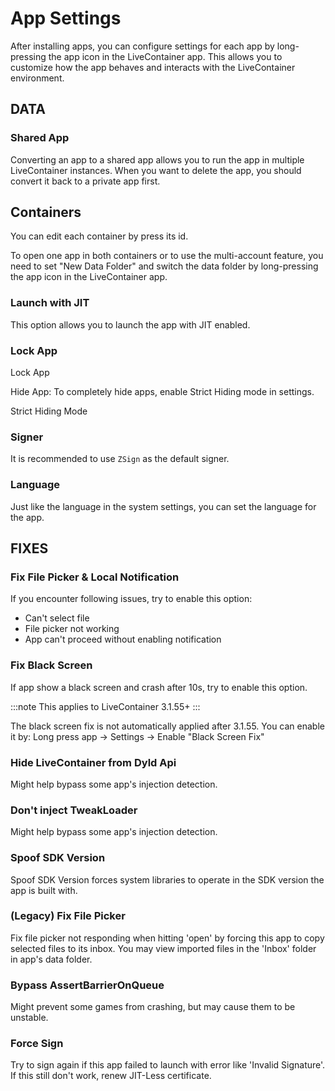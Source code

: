 # App Settings

After installing apps, you can configure settings for each app by long-pressing the app icon in the LiveContainer app. This allows you to customize how the app behaves and interacts with the LiveContainer environment.

## DATA

### Shared App

Converting an app to a shared app allows you to run the app in multiple LiveContainer instances. When you want to delete the app, you should convert it back to a private app first.

## Containers

You can edit each container by press its id.

To open one app in both containers or to use the multi-account feature, you need to set "New Data Folder" and switch the data folder by long-pressing the app icon in the LiveContainer app.

### Launch with JIT

This option allows you to launch the app with JIT enabled.

### Lock App

Lock App

Hide App: To completely hide apps, enable Strict Hiding mode in settings.

Strict Hiding Mode

### Signer

It is recommended to use `ZSign` as the default signer.

### Language

Just like the language in the system settings, you can set the language for the app.

## FIXES

### Fix File Picker & Local Notification

If you encounter following issues, try to enable this option:

- Can't select file
- File picker not working
- App can't proceed without enabling notification

### Fix Black Screen

If app show a black screen and crash after 10s, try to enable this option.

:::note
This applies to LiveContainer 3.1.55+
:::

The black screen fix is not automatically applied after 3.1.55. You can enable it by: Long press app -> Settings -> Enable "Black Screen Fix"

### Hide LiveContainer from Dyld Api

Might help bypass some app's injection detection.

### Don't inject TweakLoader

Might help bypass some app's injection detection.

### Spoof SDK Version

Spoof SDK Version forces system libraries to operate in the SDK version the app is built with.

### (Legacy) Fix File Picker

Fix file picker not responding when hitting 'open' by forcing this app to copy selected files to its inbox. You may view imported files in the 'Inbox' folder in app's data folder.

### Bypass AssertBarrierOnQueue

Might prevent some games from crashing, but may cause them to be unstable.

### Force Sign

Try to sign again if this app failed to launch with error like 'Invalid Signature'. If this still don't work, renew JIT-Less certificate.
